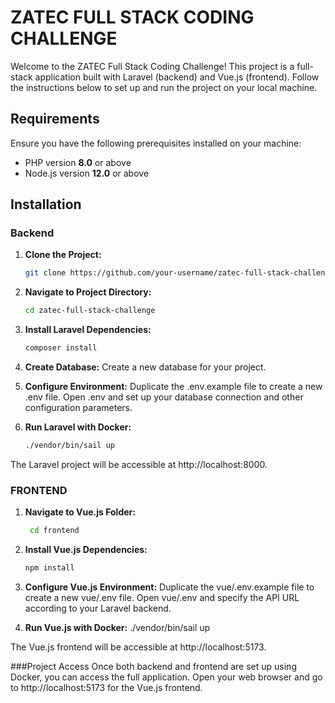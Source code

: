 # ZATEC FULL STACK CODING CHALLENGE

Welcome to the ZATEC Full Stack Coding Challenge! This project is a full-stack application built with Laravel (backend) and Vue.js (frontend). Follow the instructions below to set up and run the project on your local machine.

## Requirements
Ensure you have the following prerequisites installed on your machine:
- PHP version **8.0** or above
- Node.js version **12.0** or above

## Installation

### Backend

1. **Clone the Project:**
   ```bash
   git clone https://github.com/your-username/zatec-full-stack-challenge.git

2. **Navigate to Project Directory:**
   ```bash
   cd zatec-full-stack-challenge
   
3. **Install Laravel Dependencies:**
   ```bash
   composer install

4. **Create Database:**
    Create a new database for your project.

5. **Configure Environment:**
   Duplicate the .env.example file to create a new .env file.
   Open .env and set up your database connection and other configuration parameters.

6. **Run Laravel with Docker:**
   ```bash
   ./vendor/bin/sail up

  The Laravel project will be accessible at http://localhost:8000.

### FRONTEND
1. **Navigate to Vue.js Folder:**
   ```bash
    cd frontend

2. **Install Vue.js Dependencies:**
    ```bash 
    npm install

3. **Configure Vue.js Environment:**
   Duplicate the vue/.env.example file to create a new vue/.env file.
   Open vue/.env and specify the API URL according to your Laravel backend.

4. **Run Vue.js with Docker:**
   ./vendor/bin/sail up

The Vue.js frontend will be accessible at http://localhost:5173.

###Project Access
Once both backend and frontend are set up using Docker, you can access the full application. Open your web browser and go to http://localhost:5173 for the Vue.js frontend.

